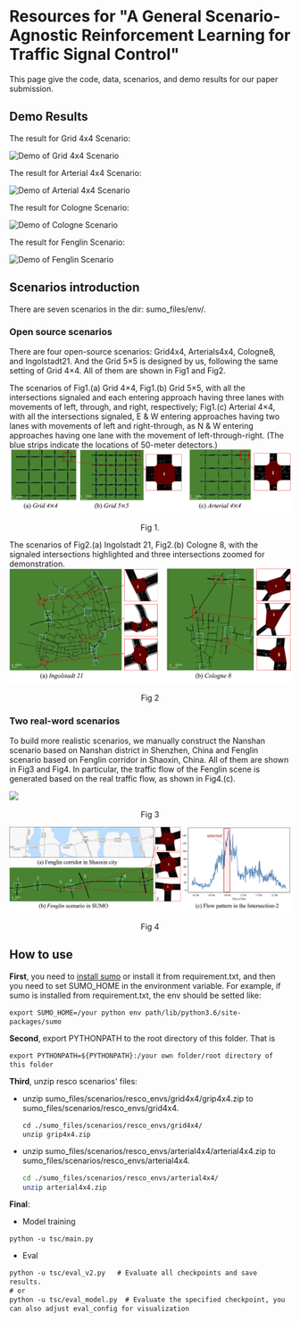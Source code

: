 # Resources for "A General Scenario-Agnostic Reinforcement Learning for Traffic Signal Control"

This page give the code, data, scenarios, and demo results for our paper submission.

## Demo Results

The result for Grid 4x4 Scenario:

![Demo of Grid 4x4 Scenario](https://github.com/AnonymousIDforSubmission/GESA/blob/main/demo_final/Grid%204x4%20-%204%20methods.gif?raw=true)

The result for Arterial 4x4 Scenario:

![Demo of Arterial 4x4 Scenario](https://github.com/AnonymousIDforSubmission/GESA/blob/main/demo_final/Arterial%204x4.gif?raw=true)

The result for Cologne Scenario:

![Demo of Cologne Scenario](https://github.com/AnonymousIDforSubmission/GESA/blob/main/demo_final/Cologne%208.gif?raw=true)

The result for Fenglin Scenario:

![Demo of Fenglin Scenario](https://github.com/AnonymousIDforSubmission/GESA/blob/main/demo_final/Fenglin.gif?raw=true)


## Scenarios introduction
There are seven scenarios in the dir: sumo_files/env/.

### Open source scenarios 
There are four open-source scenarios: Grid4x4, Arterials4x4, Cologne8, and Ingolstadt21. And the Grid 5×5 is designed by us, following the same setting of Grid 4×4. All of them are shown in Fig1 and Fig2.

The scenarios of Fig1.(a) Grid 4×4, Fig1.(b) Grid 5×5, with all the intersections signaled and each entering approach having three lanes with movements of left, through, and right, respectively; Fig1.(c) Arterial 4×4, with all the intersections signaled, E & W entering approaches having two lanes with movements of left and right-through, as N & W entering approaches having one lane with the movement of left-through-right. (The blue strips indicate the locations of 50-meter detectors.)
![](figs/grid_art.png)
<center>Fig 1. </center>	

The scenarios of Fig2.(a) Ingolstadt 21, Fig2.(b) Cologne 8, with the signaled intersections highlighted and three intersections zoomed for demonstration.
![](figs/scenario-DE.png)
<center>Fig 2</center>

### Two real-word scenarios
To build more realistic scenarios, we manually construct the Nanshan scenario based on Nanshan district in Shenzhen, China and Fenglin scenario based on Fenglin corridor in Shaoxin, China. All of them are shown in Fig3 and Fig4. In particular, the traffic flow of the Fenglin scene is generated based on the real traffic flow, as shown in Fig4.(c).

![](figs/nanshan.png)
<center>Fig 3</center>

![](figs/scenario-fenglin.png)
<center>Fig 4</center>

## How to use

**First**, you need to [install sumo](https://sumo.dlr.de/docs/Downloads.php) or install it from requirement.txt, and then you need to set SUMO_HOME in the environment variable. For example, if sumo is installed from requirement.txt, the env should be setted like:

```shell
export SUMO_HOME=/your python env path/lib/python3.6/site-packages/sumo
```

**Second**, export PYTHONPATH to the root directory of this folder. That is 

```shell
export PYTHONPATH=${PYTHONPATH}:/your own folder/root directory of this folder
```

**Third**, unzip resco scenarios' files:

 - unzip sumo_files/scenarios/resco_envs/grid4x4/grip4x4.zip to sumo_files/scenarios/resco_envs/grid4x4.

   ```shell
   cd ./sumo_files/scenarios/resco_envs/grid4x4/
   unzip grip4x4.zip
   ```

 - unzip sumo_files/scenarios/resco_envs/arterial4x4/arterial4x4.zip to sumo_files/scenarios/resco_envs/arterial4x4.

   ```sh
   cd ./sumo_files/scenarios/resco_envs/arterial4x4/
   unzip arterial4x4.zip
   ```

**Final**:

 - Model training

```shell
python -u tsc/main.py
```

 - Eval

```shell
python -u tsc/eval_v2.py   # Evaluate all checkpoints and save results.
# or
python -u tsc/eval_model.py  # Evaluate the specified checkpoint, you can also adjust eval_config for visualization
```





